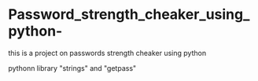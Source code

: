 # Password_strength_cheaker_using_python-

this is a project on passwords strength cheaker using python 

pythonn library "strings" and "getpass" 
